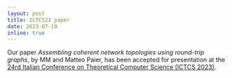 ```yaml
---
layout: post
title: ICTCS23 paper
date: 2023-07-19
inline: true
---
```

Our paper _Assembling coherent network topologies using round-trip graphs_, by MM and Matteo Paier, has been accepted for presentation at the [24rd Italian Conference on Theoretical Computer Science (ICTCS 2023)](https://ictcs2023.unipa.it).
